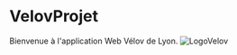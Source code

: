 # VelovProjet
Bienvenue à l'application Web Vélov de Lyon. 
![LogoVelov](https://upload.wikimedia.org/wikipedia/fr/0/08/Logo_Velov.gif)
